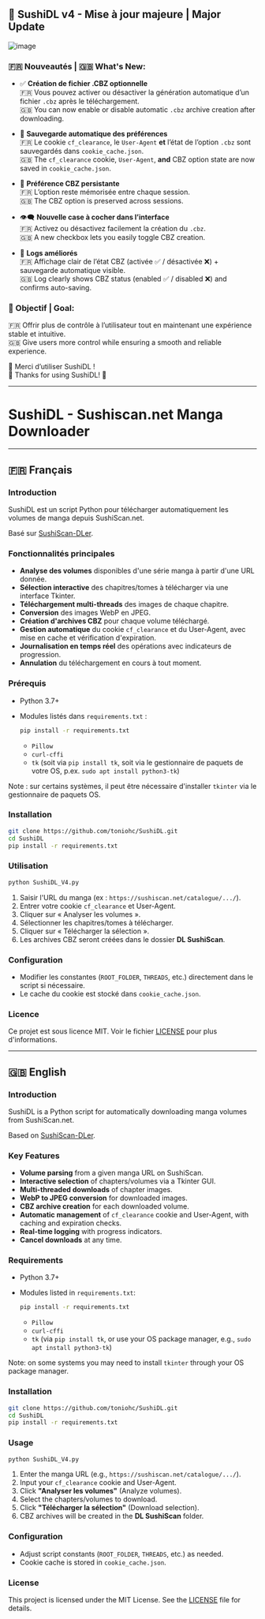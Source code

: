## 🎉 SushiDL v4 - Mise à jour majeure | Major Update
![image](https://github.com/user-attachments/assets/a9d1fe7b-76d6-4329-b51a-20770733e90d)

### 🇫🇷 Nouveautés | 🇬🇧 What's New:
- ✅ **Création de fichier .CBZ optionnelle**  
  🇫🇷 Vous pouvez activer ou désactiver la génération automatique d’un fichier `.cbz` après le téléchargement.  
  🇬🇧 You can now enable or disable automatic `.cbz` archive creation after downloading.

- 💾 **Sauvegarde automatique des préférences**  
  🇫🇷 Le cookie `cf_clearance`, le `User-Agent` **et** l’état de l’option `.cbz` sont sauvegardés dans `cookie_cache.json`.  
  🇬🇧 The `cf_clearance` cookie, `User-Agent`, **and** CBZ option state are now saved in `cookie_cache.json`.

- 🔁 **Préférence CBZ persistante**  
  🇫🇷 L’option reste mémorisée entre chaque session.  
  🇬🇧 The CBZ option is preserved across sessions.

- 👁️‍🗨️ **Nouvelle case à cocher dans l’interface**  
  🇫🇷 Activez ou désactivez facilement la création du `.cbz`.  
  🇬🇧 A new checkbox lets you easily toggle CBZ creation.

- 📝 **Logs améliorés**  
  🇫🇷 Affichage clair de l’état CBZ (activée ✅ / désactivée ❌) + sauvegarde automatique visible.  
  🇬🇧 Log clearly shows CBZ status (enabled ✅ / disabled ❌) and confirms auto-saving.

### 🎯 Objectif | Goal:
🇫🇷 Offrir plus de contrôle à l’utilisateur tout en maintenant une expérience stable et intuitive.  
🇬🇧 Give users more control while ensuring a smooth and reliable experience.

🙏 Merci d’utiliser SushiDL !  
🙏 Thanks for using SushiDL! 🍣

---

# SushiDL - Sushiscan.net Manga Downloader

&#x20;

---

## 🇫🇷 Français

### Introduction

SushiDL est un script Python pour télécharger automatiquement les volumes de manga depuis SushiScan.net.

Basé sur [SushiScan-DLer](http://github.com/zyioump/SushiScan-DLer).

### Fonctionnalités principales

* **Analyse des volumes** disponibles d'une série manga à partir d'une URL donnée.
* **Sélection interactive** des chapitres/tomes à télécharger via une interface Tkinter.
* **Téléchargement multi-threads** des images de chaque chapitre.
* **Conversion** des images WebP en JPEG.
* **Création d'archives CBZ** pour chaque volume téléchargé.
* **Gestion automatique** du cookie `cf_clearance` et du User-Agent, avec mise en cache et vérification d'expiration.
* **Journalisation en temps réel** des opérations avec indicateurs de progression.
* **Annulation** du téléchargement en cours à tout moment.

### Prérequis

* Python 3.7+
* Modules listés dans `requirements.txt` :

  ```bash
  pip install -r requirements.txt
  ```

  * `Pillow`
  * `curl-cffi`
  * `tk` (soit via `pip install tk`, soit via le gestionnaire de paquets de votre OS, p.ex. `sudo apt install python3-tk`)

Note : sur certains systèmes, il peut être nécessaire d'installer `tkinter` via le gestionnaire de paquets OS.

### Installation

```bash
git clone https://github.com/toniohc/SushiDL.git
cd SushiDL
pip install -r requirements.txt
```

### Utilisation

```bash
python SushiDL_V4.py
```

1. Saisir l'URL du manga (ex : `https://sushiscan.net/catalogue/.../`).
2. Entrer votre cookie `cf_clearance` et User-Agent.
3. Cliquer sur « Analyser les volumes ».
4. Sélectionner les chapitres/tomes à télécharger.
5. Cliquer sur « Télécharger la sélection ».
6. Les archives CBZ seront créées dans le dossier **DL SushiScan**.

### Configuration

* Modifier les constantes (`ROOT_FOLDER`, `THREADS`, etc.) directement dans le script si nécessaire.
* Le cache du cookie est stocké dans `cookie_cache.json`.

### Licence

Ce projet est sous licence MIT. Voir le fichier [LICENSE](LICENSE) pour plus d'informations.

---

## 🇬🇧 English

### Introduction

SushiDL is a Python script for automatically downloading manga volumes from SushiScan.net.

Based on [SushiScan-DLer](http://github.com/zyioump/SushiScan-DLer).

### Key Features

* **Volume parsing** from a given manga URL on SushiScan.
* **Interactive selection** of chapters/volumes via a Tkinter GUI.
* **Multi-threaded downloads** of chapter images.
* **WebP to JPEG conversion** for downloaded images.
* **CBZ archive creation** for each downloaded volume.
* **Automatic management** of `cf_clearance` cookie and User-Agent, with caching and expiration checks.
* **Real-time logging** with progress indicators.
* **Cancel downloads** at any time.

### Requirements

* Python 3.7+
* Modules listed in `requirements.txt`:

  ```bash
  pip install -r requirements.txt
  ```

  * `Pillow`
  * `curl-cffi`
  * `tk` (via `pip install tk`, or use your OS package manager, e.g., `sudo apt install python3-tk`)

Note: on some systems you may need to install `tkinter` through your OS package manager.

### Installation

```bash
git clone https://github.com/toniohc/SushiDL.git
cd SushiDL
pip install -r requirements.txt
```

### Usage

```bash
python SushiDL_V4.py
```

1. Enter the manga URL (e.g., `https://sushiscan.net/catalogue/.../`).
2. Input your `cf_clearance` cookie and User-Agent.
3. Click **"Analyser les volumes"** (Analyze volumes).
4. Select the chapters/volumes to download.
5. Click **"Télécharger la sélection"** (Download selection).
6. CBZ archives will be created in the **DL SushiScan** folder.

### Configuration

* Adjust script constants (`ROOT_FOLDER`, `THREADS`, etc.) as needed.
* Cookie cache is stored in `cookie_cache.json`.

### License

This project is licensed under the MIT License. See the [LICENSE](LICENSE) file for details.

